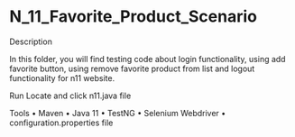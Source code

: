 # N_11_Favorite_Product_Scenario
Description

In this folder, you will find testing code about login functionality, using add favorite button, using 
remove favorite product from list and logout functionality for n11 website.

Run
Locate and click n11.java file

Tools
•	Maven
•	Java 11
•	TestNG
•	Selenium Webdriver
•	configuration.properties file
